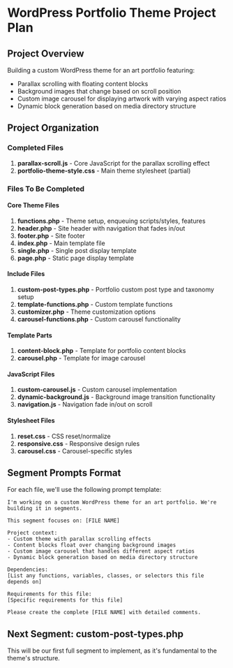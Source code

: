 # WordPress Portfolio Theme Project Plan

## Project Overview
Building a custom WordPress theme for an art portfolio featuring:
- Parallax scrolling with floating content blocks
- Background images that change based on scroll position
- Custom image carousel for displaying artwork with varying aspect ratios
- Dynamic block generation based on media directory structure

## Project Organization

### Completed Files
1. **parallax-scroll.js** - Core JavaScript for the parallax scrolling effect
2. **portfolio-theme-style.css** - Main theme stylesheet (partial)

### Files To Be Completed

#### Core Theme Files
1. **functions.php** - Theme setup, enqueuing scripts/styles, features
2. **header.php** - Site header with navigation that fades in/out
3. **footer.php** - Site footer
4. **index.php** - Main template file
5. **single.php** - Single post display template
6. **page.php** - Static page display template

#### Include Files
1. **custom-post-types.php** - Portfolio custom post type and taxonomy setup
2. **template-functions.php** - Custom template functions
3. **customizer.php** - Theme customization options
4. **carousel-functions.php** - Custom carousel functionality

#### Template Parts
1. **content-block.php** - Template for portfolio content blocks
2. **carousel.php** - Template for image carousel

#### JavaScript Files
1. **custom-carousel.js** - Custom carousel implementation
2. **dynamic-background.js** - Background image transition functionality
3. **navigation.js** - Navigation fade in/out on scroll

#### Stylesheet Files
1. **reset.css** - CSS reset/normalize
2. **responsive.css** - Responsive design rules
3. **carousel.css** - Carousel-specific styles

## Segment Prompts Format

For each file, we'll use the following prompt template:

```
I'm working on a custom WordPress theme for an art portfolio. We're building it in segments.

This segment focuses on: [FILE NAME]

Project context:
- Custom theme with parallax scrolling effects
- Content blocks float over changing background images
- Custom image carousel that handles different aspect ratios
- Dynamic block generation based on media directory structure

Dependencies:
[List any functions, variables, classes, or selectors this file depends on]

Requirements for this file:
[Specific requirements for this file]

Please create the complete [FILE NAME] with detailed comments.
```

## Next Segment: custom-post-types.php

This will be our first full segment to implement, as it's fundamental to the theme's structure.

